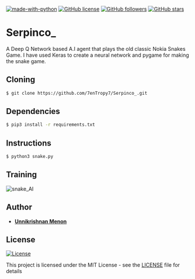 [![made-with-python](https://img.shields.io/badge/Made%20with-Python-1f425f.svg)](https://www.python.org/) [![GitHub license](https://img.shields.io/github/license/Naereen/StrapDown.js.svg)](https://github.com/Naereen/StrapDown.js/blob/master/LICENSE) [![GitHub followers](https://img.shields.io/github/followers/7enTropy7?label=Follow&style=social)](https://github.com/7enTropy7?tab=followers) [![GitHub stars](https://img.shields.io/github/stars/7enTropy7/Serpinco_.svg?style=social&label=Star&maxAge=2592000)](https://GitHub.com/7enTropy7/Serpinco_/stargazers/)

# Serpinco_
A Deep Q Network based A.I agent that plays the old classic Nokia Snakes Game.
I have used Keras to create a neural network and pygame for making the snake game.

## Cloning
```bash
$ git clone https://github.com/7enTropy7/Serpinco_.git
```

## Dependencies
```bash
$ pip3 install -r requirements.txt
```

## Instructions
```bash
$ python3 snake.py
```

## Training
![snake_AI](https://user-images.githubusercontent.com/36446402/59549759-f5dc8800-8f7f-11e9-9059-f768c94295d0.gif)

## Author

* [**Unnikrishnan Menon**](https://github.com/7enTropy7)

## License

[![License](http://img.shields.io/:license-mit-blue.svg?style=flat-square)](http://badges.mit-license.org)

This project is licensed under the MIT License - see the [LICENSE](LICENSE) file for details